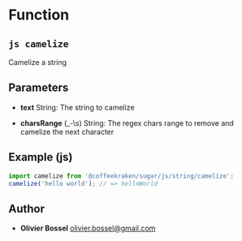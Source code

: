 
# Function


## ```js camelize ```


Camelize a string

## Parameters

- **text**  String: The string to camelize

- **charsRange** (_-\s) String: The regex chars range to remove and camelize the next character



## Example (js)

```js
import camelize from '@coffeekraken/sugar/js/string/camelize';
camelize('hello world'); // => helloWorld
```


## Author
- **Olivier Bossel** <a href="mailto:olivier.bossel@gmail.com">olivier.bossel@gmail.com</a> 



